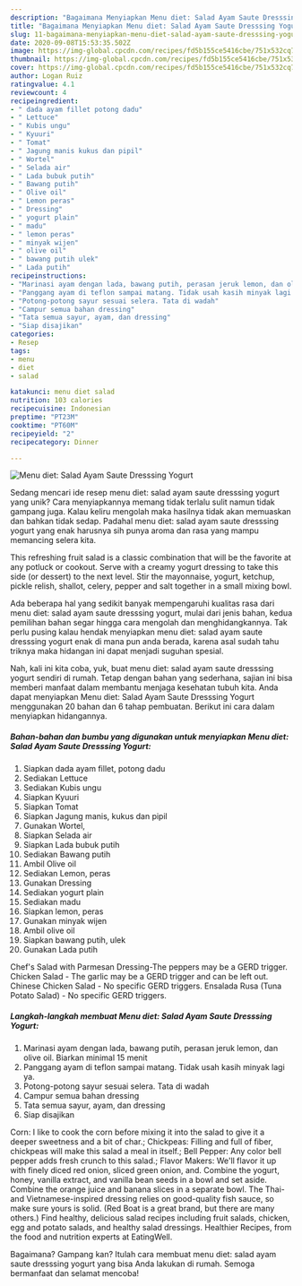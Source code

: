 ```yaml
---
description: "Bagaimana Menyiapkan Menu diet: Salad Ayam Saute Dresssing Yogurt, Menggugah Selera"
title: "Bagaimana Menyiapkan Menu diet: Salad Ayam Saute Dresssing Yogurt, Menggugah Selera"
slug: 11-bagaimana-menyiapkan-menu-diet-salad-ayam-saute-dresssing-yogurt-menggugah-selera
date: 2020-09-08T15:53:35.502Z
image: https://img-global.cpcdn.com/recipes/fd5b155ce5416cbe/751x532cq70/menu-diet-salad-ayam-saute-dresssing-yogurt-foto-resep-utama.jpg
thumbnail: https://img-global.cpcdn.com/recipes/fd5b155ce5416cbe/751x532cq70/menu-diet-salad-ayam-saute-dresssing-yogurt-foto-resep-utama.jpg
cover: https://img-global.cpcdn.com/recipes/fd5b155ce5416cbe/751x532cq70/menu-diet-salad-ayam-saute-dresssing-yogurt-foto-resep-utama.jpg
author: Logan Ruiz
ratingvalue: 4.1
reviewcount: 4
recipeingredient:
- " dada ayam fillet potong dadu"
- " Lettuce"
- " Kubis ungu"
- " Kyuuri"
- " Tomat"
- " Jagung manis kukus dan pipil"
- " Wortel"
- " Selada air"
- " Lada bubuk putih"
- " Bawang putih"
- " Olive oil"
- " Lemon peras"
- " Dressing"
- " yogurt plain"
- " madu"
- " lemon peras"
- " minyak wijen"
- " olive oil"
- " bawang putih ulek"
- " Lada putih"
recipeinstructions:
- "Marinasi ayam dengan lada, bawang putih, perasan jeruk lemon, dan olive oil. Biarkan minimal 15 menit"
- "Panggang ayam di teflon sampai matang. Tidak usah kasih minyak lagi ya."
- "Potong-potong sayur sesuai selera. Tata di wadah"
- "Campur semua bahan dressing"
- "Tata semua sayur, ayam, dan dressing"
- "Siap disajikan"
categories:
- Resep
tags:
- menu
- diet
- salad

katakunci: menu diet salad 
nutrition: 103 calories
recipecuisine: Indonesian
preptime: "PT23M"
cooktime: "PT60M"
recipeyield: "2"
recipecategory: Dinner

---
```



![Menu diet: Salad Ayam Saute Dresssing Yogurt](https://img-global.cpcdn.com/recipes/fd5b155ce5416cbe/751x532cq70/menu-diet-salad-ayam-saute-dresssing-yogurt-foto-resep-utama.jpg)

Sedang mencari ide resep menu diet: salad ayam saute dresssing yogurt yang unik? Cara menyiapkannya memang tidak terlalu sulit namun tidak gampang juga. Kalau keliru mengolah maka hasilnya tidak akan memuaskan dan bahkan tidak sedap. Padahal menu diet: salad ayam saute dresssing yogurt yang enak harusnya sih punya aroma dan rasa yang mampu memancing selera kita.

This refreshing fruit salad is a classic combination that will be the favorite at any potluck or cookout. Serve with a creamy yogurt dressing to take this side (or dessert) to the next level. Stir the mayonnaise, yogurt, ketchup, pickle relish, shallot, celery, pepper and salt together in a small mixing bowl.

Ada beberapa hal yang sedikit banyak mempengaruhi kualitas rasa dari menu diet: salad ayam saute dresssing yogurt, mulai dari jenis bahan, kedua pemilihan bahan segar hingga cara mengolah dan menghidangkannya. Tak perlu pusing kalau hendak menyiapkan menu diet: salad ayam saute dresssing yogurt enak di mana pun anda berada, karena asal sudah tahu triknya maka hidangan ini dapat menjadi suguhan spesial.


Nah, kali ini kita coba, yuk, buat menu diet: salad ayam saute dresssing yogurt sendiri di rumah. Tetap dengan bahan yang sederhana, sajian ini bisa memberi manfaat dalam membantu menjaga kesehatan tubuh kita. Anda dapat menyiapkan Menu diet: Salad Ayam Saute Dresssing Yogurt menggunakan 20 bahan dan 6 tahap pembuatan. Berikut ini cara dalam menyiapkan hidangannya.

<!--inarticleads1-->

##### Bahan-bahan dan bumbu yang digunakan untuk menyiapkan Menu diet: Salad Ayam Saute Dresssing Yogurt:

1. Siapkan  dada ayam fillet, potong dadu
1. Sediakan  Lettuce
1. Sediakan  Kubis ungu
1. Siapkan  Kyuuri
1. Siapkan  Tomat
1. Siapkan  Jagung manis, kukus dan pipil
1. Gunakan  Wortel,
1. Siapkan  Selada air
1. Siapkan  Lada bubuk putih
1. Sediakan  Bawang putih
1. Ambil  Olive oil
1. Sediakan  Lemon, peras
1. Gunakan  Dressing
1. Sediakan  yogurt plain
1. Sediakan  madu
1. Siapkan  lemon, peras
1. Gunakan  minyak wijen
1. Ambil  olive oil
1. Siapkan  bawang putih, ulek
1. Gunakan  Lada putih


Chef&#39;s Salad with Parmesan Dressing-The peppers may be a GERD trigger. Chicken Salad - The garlic may be a GERD trigger and can be left out. Chinese Chicken Salad - No specific GERD triggers. Ensalada Rusa (Tuna Potato Salad) - No specific GERD triggers. 

<!--inarticleads2-->

##### Langkah-langkah membuat Menu diet: Salad Ayam Saute Dresssing Yogurt:

1. Marinasi ayam dengan lada, bawang putih, perasan jeruk lemon, dan olive oil. Biarkan minimal 15 menit
1. Panggang ayam di teflon sampai matang. Tidak usah kasih minyak lagi ya.
1. Potong-potong sayur sesuai selera. Tata di wadah
1. Campur semua bahan dressing
1. Tata semua sayur, ayam, dan dressing
1. Siap disajikan


Corn: I like to cook the corn before mixing it into the salad to give it a deeper sweetness and a bit of char.; Chickpeas: Filling and full of fiber, chickpeas will make this salad a meal in itself.; Bell Pepper: Any color bell pepper adds fresh crunch to this salad.; Flavor Makers: We&#39;ll flavor it up with finely diced red onion, sliced green onion, and. Combine the yogurt, honey, vanilla extract, and vanilla bean seeds in a bowl and set aside. Combine the orange juice and banana slices in a separate bowl. The Thai- and Vietnamese-inspired dressing relies on good-quality fish sauce, so make sure yours is solid. (Red Boat is a great brand, but there are many others.) Find healthy, delicious salad recipes including fruit salads, chicken, egg and potato salads, and healthy salad dressings. Healthier Recipes, from the food and nutrition experts at EatingWell. 

Bagaimana? Gampang kan? Itulah cara membuat menu diet: salad ayam saute dresssing yogurt yang bisa Anda lakukan di rumah. Semoga bermanfaat dan selamat mencoba!
